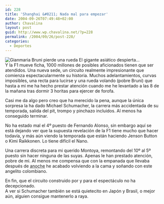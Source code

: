 ```yaml
---
id: 228
title: 'Shanghai &#8211; Nada mal para empezar'
date: 2004-09-26T07:49:48+02:00
author: Chavalina
layout: post
guid: http://www.wp.chavalina.net/?p=228
permalink: /2004/09/26/post-228/
categories:
  - Deportes
---
```

<img class="imgizqda" src="http://www.chavalina.net/imagenes/fotos/bruni.jpg" alt="Gianmaria Bruni pierde una rueda" /> El gigante asiático despierta…  
Y la F1 mueve ficha, 1000 millones de posibles aficionados tienen que ser atendidos. Una nueva sede, un circuito realmente impresionante que comienza espectacularmente su historia. Muchos adelantamientos, curvas imposibles, una recta para lucirse y una rueda volando (pobre Bruni) que hasta a mi me ha hecho prestar atención cuando me he levantado a las 8 de la ma&ntilde;ana tras dormir 3 horitas para ejercer de forofa.

Casi me da algo pero creo que ha merecido la pena, aunque la única sorpresa la ha dado Michael Schumacher, la carrera más accidentada de su temporada, salida del pit, trompo y pinchazo incluidos. Al menos ha conseguido terminar.

No ha estado mal el 4&ordm; puesto de Fernando Alonso, sin embargo aquí se está dejando ver que la supuesta revelación de la F1 tiene mucho que hacer todavía, y más aún viendo la temporada que están haciendo Jenson Button o Kimi Raikkonen. Lo tiene difícil el Nano.

Una carrera discreta para mi querido Montoya, remontando del 10&ordm; al 5&ordm; puesto sin hacer ninguna de las suyas. Apenas le han prestado atención, pobre de mi. Al menos me compensa que con la empanada que llevaba después de <acronym title="ya haré un Anoche (iii) para contarlo...">anoche</acronym> he acabado volviendo a la cama y so&ntilde;ando con este angelito colombiano.

En fin, que el circuito construido por y para el espectáculo no ha decepcionado.  
A ver si Schumacher también se está quietecito en Japón y Brasil, o mejor aún, alguien consigue mantenerlo a raya.